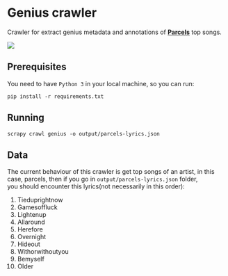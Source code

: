 # Genius crawler

Crawler for extract genius metadata and annotations of [**Parcels**](https://genius.com/artists/Parcels) top songs.

![](https://ksassets.timeincuk.net/wp/uploads/sites/55/2018/10/PARCELS_MAY2018_3_image_AntoineHenault-920x584.jpg)

## Prerequisites

You need to have `Python 3` in your local machine, so you can run:

`pip install -r requirements.txt`

## Running

`scrapy crawl genius -o output/parcels-lyrics.json`

## Data

The current behaviour of this crawler is get top songs of an artist, in this case, parcels,
then if you go in `output/parcels-lyrics.json` folder,  
you should encounter this lyrics(not necessarily in this order):

1. Tieduprightnow
2. Gamesoffluck
3. Lightenup
4. Allaround
5. Herefore
6. Overnight
7. Hideout
8. Withorwithoutyou
9. Bemyself
10. Older

